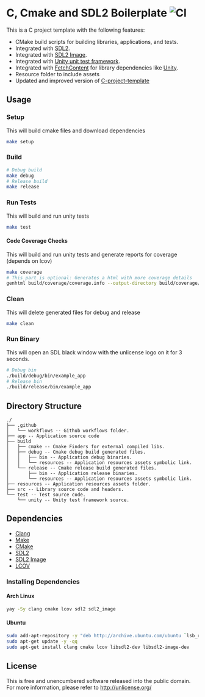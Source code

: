 # C, Cmake and SDL2 Boilerplate ![CI](https://github.com/rafaeldelboni/c-cmake-sdl2-boilerplate/workflows/CI/badge.svg)

This is a C project template with the following features:

 - CMake build scripts for building libraries, applications, and tests.
 - Integrated with [SDL2](https://www.libsdl.org/).
 - Integrated with [SDL2 Image](https://www.libsdl.org/projects/SDL_image/).
 - Integrated with [Unity unit test framework](https://github.com/ThrowTheSwitch/Unity).
 - Integrated with [FetchContent](https://cmake.org/cmake/help/latest/module/FetchContent.html) for library dependencies like [Unity](https://github.com/rafaeldelboni/c-cmake-sdl2-boilerplate/blob/main/CMakeLists.txt#L19-L25).
 - Resource folder to include assets
 - Updated and improved version of [C-project-template](https://github.com/peterdn/C-project-template)

## Usage

### Setup
This will build cmake files and download dependencies
```bash
make setup
```

### Build
```bash
# Debug build
make debug
# Release build
make release
```

### Run Tests
This will build and run unity tests
```bash
make test
```

#### Code Coverage Checks
This will build and run unity tests and generate reports for coverage (depends on lcov)
```bash
make coverage
# This part is optional: Generates a html with more coverage details
genhtml build/coverage/coverage.info --output-directory build/coverage/out
```

### Clean
This will delete generated files for debug and release
```bash
make clean
```

### Run Binary
This will open an SDL black window with the unlicense logo on it for 3 seconds.
```bash
# Debug bin
./build/debug/bin/example_app
# Release bin
./build/release/bin/example_app
```

## Directory Structure
```
./
├── .github
│   └── workflows -- Github workflows folder.
├── app -- Application source code
├── build
│   ├── cmake -- Cmake Finders for external compiled libs.
│   ├── debug -- Cmake debug build generated files.
│   │   ├── bin -- Application debug binaries.
│   │   └── resources -- Application resources assets symbolic link.
│   └── release -- Cmake release build generated files.
│       ├── bin -- Application release binaries.
│       └── resources -- Application resources assets symbolic link.
├── resources -- Application resources assets folder.
├── src -- Library source code and headers.
└── test -- Test source code.
    └── unity -- Unity test framework source.
```

## Dependencies
 - [Clang](https://clang.llvm.org/)
 - [Make](https://www.gnu.org/software/make/)
 - [CMake](https://cmake.org/)
 - [SDL2](https://www.libsdl.org/)
 - [SDL2 Image](https://www.libsdl.org/projects/SDL_image/)
 - [LCOV](https://github.com/linux-test-project/lcov)

### Installing Dependencies

#### Arch Linux
```bash
yay -Sy clang cmake lcov sdl2 sdl2_image
```

#### Ubuntu
```bash
sudo add-apt-repository -y "deb http://archive.ubuntu.com/ubuntu `lsb_release -sc` main universe restricted multiverse"
sudo apt-get update -y -qq
sudo apt-get install clang cmake lcov libsdl2-dev libsdl2-image-dev
```

## License
This is free and unencumbered software released into the public domain.  
For more information, please refer to <http://unlicense.org/>
